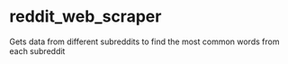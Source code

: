 # reddit_web_scraper
Gets data from different subreddits to find the most common words from each subreddit
